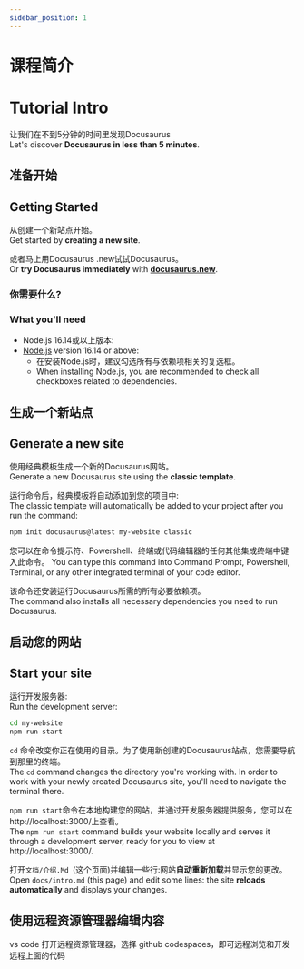 ```yaml
---
sidebar_position: 1
---
```


# 课程简介

# Tutorial Intro

让我们在不到5分钟的时间里发现Docusaurus   
Let's discover **Docusaurus in less than 5 minutes**.

## 准备开始
## Getting Started

从创建一个新站点开始。   
Get started by **creating a new site**.

或者马上用Docusaurus .new试试Docusaurus。   
Or **try Docusaurus immediately** with **[docusaurus.new](https://docusaurus.new)**.


### 你需要什么?
### What you'll need

- Node.js 16.14或以上版本:
- [Node.js](https://nodejs.org/en/download/) version 16.14 or above:
  - 在安装Node.js时，建议勾选所有与依赖项相关的复选框。
  - When installing Node.js, you are recommended to check all checkboxes related to dependencies.

## 生成一个新站点
## Generate a new site

使用经典模板生成一个新的Docusaurus网站。     
Generate a new Docusaurus site using the **classic template**.

运行命令后，经典模板将自动添加到您的项目中:   
The classic template will automatically be added to your project after you run the command:

```bash
npm init docusaurus@latest my-website classic
```

您可以在命令提示符、Powershell、终端或代码编辑器的任何其他集成终端中键入此命令。
You can type this command into Command Prompt, Powershell, Terminal, or any other integrated terminal of your code editor.

该命令还安装运行Docusaurus所需的所有必要依赖项。   
The command also installs all necessary dependencies you need to run Docusaurus.

## 启动您的网站
## Start your site

运行开发服务器:   
Run the development server:

```bash
cd my-website
npm run start
```


 
`cd` 命令改变你正在使用的目录。为了使用新创建的Docusaurus站点，您需要导航到那里的终端。   
The `cd` command changes the directory you're working with. In order to work with your newly created Docusaurus site, you'll need to navigate the terminal there.

`npm run start`命令在本地构建您的网站，并通过开发服务器提供服务，您可以在http://localhost:3000/上查看。   
The `npm run start` command builds your website locally and serves it through a development server, ready for you to view at http://localhost:3000/.

打开`文档/介绍.Md `(这个页面)并编辑一些行:网站**自动重新加载**并显示您的更改。   
Open `docs/intro.md` (this page) and edit some lines: the site **reloads automatically** and displays your changes.

## 使用远程资源管理器编辑内容

vs code 打开远程资源管理器，选择 github codespaces，即可远程浏览和开发远程上面的代码